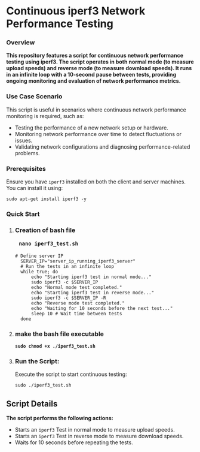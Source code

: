 <h1>Continuous iperf3 Network Performance Testing</h1>

<h3>Overview</h3>
<strong>This repository features a script for continuous network performance testing using iperf3. The script operates in both normal mode (to measure upload speeds) and reverse mode (to measure download speeds). It runs in an infinite loop with a 10-second pause between tests, providing ongoing monitoring and evaluation of network performance metrics.</strong>

<h3>Use Case Scenario</h3>
<p>This script is useful in scenarios where continuous network performance monitoring is required, such as:</p>
<ul>
    <li>Testing the performance of a new network setup or hardware.</li>
    <li>Monitoring network performance over time to detect fluctuations or issues.</li>
    <li>Validating network configurations and diagnosing performance-related problems.</li>
</ul>

<h3>Prerequisites</h3>
<p>Ensure you have <code>iperf3</code> installed on both the client and server machines. You can install it using:</p>
<pre><code>sudo apt-get install iperf3 -y</code></pre>

<h3>Quick Start</h3>
<ol>
    <li>
        <h3> Creation of bash file
            <pre> <code>nano iperf3_test.sh</code> </pre>
        </h3>
        <pre><code># Define server IP
  SERVER_IP="server_ip_running_iperf3_server"
  # Run the tests in an infinite loop
  while true; do
      echo "Starting iperf3 test in normal mode..."
      sudo iperf3 -c $SERVER_IP
      echo "Normal mode test completed."
      echo "Starting iperf3 test in reverse mode..."
      sudo iperf3 -c $SERVER_IP -R
      echo "Reverse mode test completed."
      echo "Waiting for 10 seconds before the next test..."
      sleep 10 # Wait time between tests
  done
</code></pre>
    </li>
    <li>
        <h3>make the bash file executable </h3>
        <strong><pre><code>sudo chmod +x ./iperf3_test.sh </code></pre></strong>
    </li>
    <li>
        <h3>Run the Script:</h3>
        <p>Execute the script to start continuous testing:</p>
        <pre><code>sudo ./iperf3_test.sh</code></pre>
    </li>
</ol>

<h2>Script Details</h2>
<strong>The script performs the following actions:</strong>
<ul>
    <li>Starts an <code>iperf3</code> Test in normal mode to measure upload speeds.</li>
    <li>Starts an <code>iperf3</code> Test in reverse mode to measure download speeds.</li>
    <li>Waits for 10 seconds before repeating the tests.</li>
</ul>
